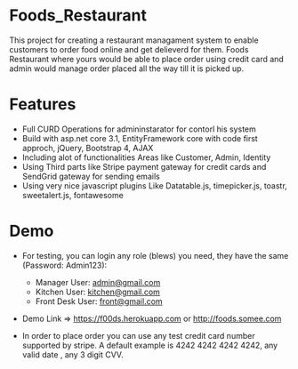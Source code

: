 # Foods_Restaurant
This project for creating a restaurant managament system to enable customers to order food online and get delieverd for them.
Foods Restaurant where yours would be able to place order using credit card and admin would manage order placed all the way till it is picked up.

# Features
- Full CURD Operations for admininstarator for contorl his system
- Build with asp.net core 3.1, EntityFramework core with code first approch, jQuery, Bootstrap 4, AJAX
- Including alot of functionalities Areas like Customer, Admin, Identity
- Using Third parts like Stripe payment gateway for credit cards and SendGrid gateway for sending emails
- Using very nice javascript plugins Like Datatable.js, timepicker.js, toastr, sweetalert.js, fontawesome

# Demo
- For testing, you can login any role (blews) you need, they have the same (Password: Admin123):
    - Manager User:        admin@gmail.com
    - Kitchen User:        kitchen@gmail.com
    - Front Desk User:     front@gmail.com
- Demo Link => https://f00ds.herokuapp.com or http://foods.somee.com
    
- In order to place order you can use any test credit card number supported by stripe.
    A default example is 4242 4242 4242 4242, any valid date , any 3 digit CVV.
